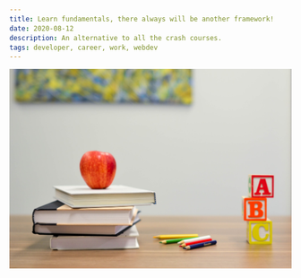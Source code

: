 ```yaml
---
title: Learn fundamentals, there always will be another framework!
date: 2020-08-12
description: An alternative to all the crash courses.
tags: developer, career, work, webdev
---
```


![Learn fundamentals, there always will be another framework!](./cover.jpg)
